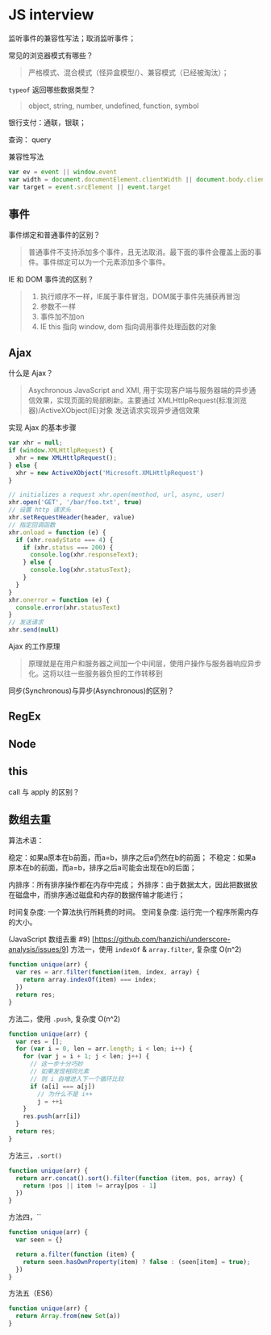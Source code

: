 # JS interview

监听事件的兼容性写法；取消监听事件；

常见的浏览器模式有哪些？

> 严格模式、混合模式（怪异盒模型/）、兼容模式（已经被淘汰）；

`typeof` 返回哪些数据类型？

> object, string, number, undefined, function, symbol

银行支付：通联，银联；

查询： query

兼容性写法

```javascript
var ev = event || window.event
var width = document.documentElement.clientWidth || document.body.clientWidth
var target = event.srcElement || event.target
```

## 事件

事件绑定和普通事件的区别？

> 普通事件不支持添加多个事件，且无法取消。最下面的事件会覆盖上面的事件。事件绑定可以为一个元素添加多个事件。

IE 和 DOM 事件流的区别？

> 1. 执行顺序不一样，IE属于事件冒泡，DOM属于事件先捕获再冒泡
> 2. 参数不一样
> 3. 事件加不加on
> 4. IE this 指向 window, dom 指向调用事件处理函数的对象

## Ajax

什么是 Ajax？

> Asychronous JavaScript and XMl, 用于实现客户端与服务器端的异步通信效果，实现页面的局部刷新。主要通过 XMLHttlpRequest(标准浏览器)/ActiveXObject(IE)对象 发送请求实现异步通信效果

实现 Ajax 的基本步骤

```javascript
var xhr = null;
if (window.XMLHttlpRequest) {
  xhr = new XMLHttlpRequest();
} else {
  xhr = new ActiveXObject('Microsoft.XMLHttlpRequest')
}

// initializes a request xhr.open(menthod, url, async, user)
xhr.open('GET', '/bar/foo.txt', true)
// 设置 http 请求头
xhr.setRequestHeader(header, value)
// 指定回调函数
xhr.onload = function (e) {
  if (xhr.readyState === 4) {
    if (xhr.status === 200) {
      console.log(xhr.responseText);
    } else {
      console.log(xhr.statusText);
    }
  }
}
xhr.onerror = function (e) {
  console.error(xhr.statusText)
}
// 发送请求
xhr.send(null)
```

Ajax 的工作原理

> 原理就是在用户和服务器之间加一个中间层，使用户操作与服务器响应异步化。这将以往一些服务器负担的工作转移到

同步(Synchronous)与异步(Asynchronous)的区别？

## RegEx

## Node

## this

call 与 apply 的区别？

## 数组去重

算法术语：

稳定：如果a原本在b前面，而a=b，排序之后a仍然在b的前面； 不稳定：如果a原本在b的前面，而a=b，排序之后a可能会出现在b的后面；

内排序：所有排序操作都在内存中完成； 外排序：由于数据太大，因此把数据放在磁盘中，而排序通过磁盘和内存的数据传输才能进行；

时间复杂度: 一个算法执行所耗费的时间。 空间复杂度: 运行完一个程序所需内存的大小。

(JavaScript 数组去重 #9) [<https://github.com/hanzichi/underscore-analysis/issues/9>] 方法一，使用 `indexOf` & `array.filter`, 复杂度 O(n^2)

```javascript
function unique(arr) {
  var res = arr.filter(function(item, index, array) {
    return array.indexOf(item) === index;
  })
  return res;
}
```

方法二，使用 `.push`, 复杂度 O(n^2)

```javascript
function unique(arr) {
  var res = [];
  for (var i = 0, len = arr.length; i < len; i++) {
    for (var j = i + 1; j < len; j++) {
      // 这一步十分巧妙
      // 如果发现相同元素
      // 则 i 自增进入下一个循环比较
      if (a[i] === a[j])
        // 为什么不是 i++
        j = ++i
    }
    res.push(arr[i])
  }
  return res;
}
```

方法三，`.sort()`

```javascript
function unique(arr) {
  return arr.concat().sort().filter(function (item, pos, array) {
    return !pos || item != array[pos - 1]
  })
}
```

方法四，``

```javascript
function unique(arr) {
  var seen = {}

  return a.filter(function (item) {
    return seen.hasOwnProperty(item) ? false : (seen[item] = true);
  })
}
```

方法五（ES6）

```javascript
function unique(arr) {
  return Array.from(new Set(a))
}
```
